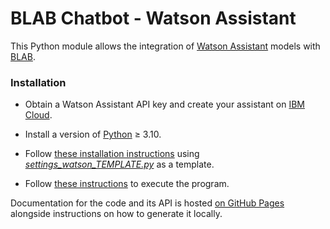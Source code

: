 # BLAB Chatbot - Watson Assistant

This Python module allows the integration of [Watson Assistant](https://cloud.ibm.com/apidocs/assistant-v2)
models with
[BLAB](../../../blab-controller).

### Installation

- Obtain a Watson Assistant API key and create your assistant on [IBM Cloud](https://cloud.ibm.com/).

- Install a version of
  [Python](https://www.python.org/downloads/release/python-3100/) ≥ 3.10.

- Follow [these installation instructions](../../../blab-chatbot-bot-client/blob/main/INSTALL.md)
  using [*settings_watson_TEMPLATE.py*](settings_watson_TEMPLATE.py) as a template.

- Follow [these instructions](../../../blab-chatbot-bot-client/blob/main/RUN.md) to execute the
  program.

Documentation for the code and its API is hosted
[on GitHub Pages](https://c4ai.github.io/blab-chatbot-watson/)
alongside instructions on how to generate it locally.
